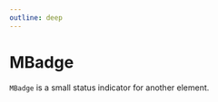 ```yaml
---
outline: deep
---
```


# MBadge

`MBadge` is a small status indicator for another element.

<!--@include: ./snippets/import.md-->
<!--@include: ./snippets/usage.md-->
<!--@include: ./snippets/demo/basic.md-->
<!--@include: ./snippets/demo/severity.md-->
<!--@include: ./snippets/demo/sizes.md-->
<!--@include: ./snippets/position.md-->
<!--@include: ./snippets/accessibility.md-->
